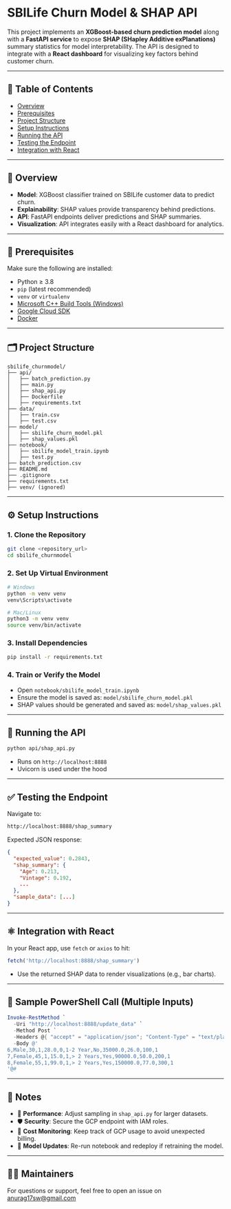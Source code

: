# SBILife Churn Model & SHAP API

This project implements an **XGBoost-based churn prediction model** along with a **FastAPI service** to expose **SHAP (SHapley Additive exPlanations)** summary statistics for model interpretability. The API is designed to integrate with a **React dashboard** for visualizing key factors behind customer churn.

---

## 📑 Table of Contents

* [Overview](#overview)
* [Prerequisites](#prerequisites)
* [Project Structure](#project-structure)
* [Setup Instructions](#setup-instructions)
* [Running the API](#running-the-api)
* [Testing the Endpoint](#testing-the-endpoint)
* [Integration with React](#integration-with-react)


---

## 📌 Overview

* **Model**: XGBoost classifier trained on SBILife customer data to predict churn.
* **Explainability**: SHAP values provide transparency behind predictions.
* **API**: FastAPI endpoints deliver predictions and SHAP summaries.
* **Visualization**: API integrates easily with a React dashboard for analytics.

---

## 🧰 Prerequisites

Make sure the following are installed:

* Python ≥ 3.8
* `pip` (latest recommended)
* `venv` or `virtualenv`
* [Microsoft C++ Build Tools (Windows)](https://visualstudio.microsoft.com/visual-cpp-build-tools/)
* [Google Cloud SDK](https://cloud.google.com/sdk/docs/install)
* [Docker](https://www.docker.com/)

---

## 🗂 Project Structure

```
sbilife_churnmodel/
├── api/
│   ├── batch_prediction.py
│   ├── main.py
│   ├── shap_api.py
│   ├── Dockerfile
│   ├── requirements.txt
├── data/
│   ├── train.csv
│   ├── test.csv
├── model/
│   ├── sbilife_churn_model.pkl
│   ├── shap_values.pkl
├── notebook/
│   ├── sbilife_model_train.ipynb
│   ├── test.py
├── batch_prediction.csv
├── README.md
├── .gitignore
├── requirements.txt
├── venv/ (ignored)
```

---

## ⚙️ Setup Instructions

### 1. Clone the Repository

```bash
git clone <repository_url>
cd sbilife_churnmodel
```

### 2. Set Up Virtual Environment

```bash
# Windows
python -m venv venv
venv\Scripts\activate

# Mac/Linux
python3 -m venv venv
source venv/bin/activate
```

### 3. Install Dependencies

```bash
pip install -r requirements.txt
```

### 4. Train or Verify the Model

* Open `notebook/sbilife_model_train.ipynb`
* Ensure the model is saved as: `model/sbilife_churn_model.pkl`
* SHAP values should be generated and saved as: `model/shap_values.pkl`

---

## 🚀 Running the API

```bash
python api/shap_api.py
```

* Runs on `http://localhost:8888`
* Uvicorn is used under the hood

---

## ✅ Testing the Endpoint

Navigate to:

```bash
http://localhost:8888/shap_summary
```

Expected JSON response:

```json
{
  "expected_value": 0.2843,
  "shap_summary": {
    "Age": 0.213,
    "Vintage": 0.192,
    ...
  },
  "sample_data": [...]
}
```

---

## ⚛️ Integration with React

In your React app, use `fetch` or `axios` to hit:

```js
fetch('http://localhost:8888/shap_summary')
```

* Use the returned SHAP data to render visualizations (e.g., bar charts).

---



## 🧪 Sample PowerShell Call (Multiple Inputs)

```powershell
Invoke-RestMethod `
  -Uri "http://localhost:8888/update_data" `
  -Method Post `
  -Headers @{ "accept" = "application/json"; "Content-Type" = "text/plain" } `
  -Body @'
6,Male,30,1,28.0,0,1-2 Year,No,35000.0,26.0,100,1
7,Female,45,1,15.0,1,> 2 Years,Yes,90000.0,50.0,200,1
8,Female,55,1,99.0,1,> 2 Years,Yes,150000.0,77.0,300,1
'@#
```

---

## 📌 Notes

* 🔁 **Performance**: Adjust sampling in `shap_api.py` for larger datasets.
* 🛡 **Security**: Secure the GCP endpoint with IAM roles.
* 💸 **Cost Monitoring**: Keep track of GCP usage to avoid unexpected billing.
* 🔄 **Model Updates**: Re-run notebook and redeploy if retraining the model.

---

## 👨‍💻 Maintainers

For questions or support, feel free to open an issue on anurag17sw@gmail.com

